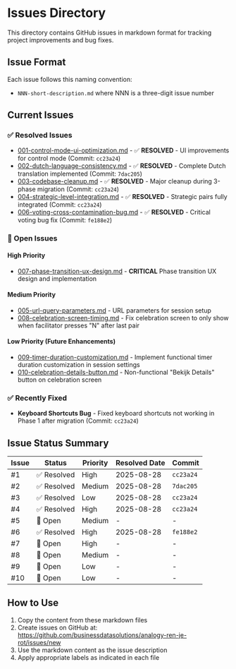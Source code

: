 # Issues Directory

This directory contains GitHub issues in markdown format for tracking project improvements and bug fixes.

## Issue Format

Each issue follows this naming convention:
- `NNN-short-description.md` where NNN is a three-digit issue number

## Current Issues

### ✅ Resolved Issues
- [001-control-mode-ui-optimization.md](./001-control-mode-ui-optimization.md) - ✅ **RESOLVED** - UI improvements for control mode (Commit: `cc23a24`)
- [002-dutch-language-consistency.md](./002-dutch-language-consistency.md) - ✅ **RESOLVED** - Complete Dutch translation implemented (Commit: `7dac205`)
- [003-codebase-cleanup.md](./003-codebase-cleanup.md) - ✅ **RESOLVED** - Major cleanup during 3-phase migration (Commit: `cc23a24`)
- [004-strategic-level-integration.md](./004-strategic-level-integration.md) - ✅ **RESOLVED** - Strategic pairs fully integrated (Commit: `cc23a24`)
- [006-voting-cross-contamination-bug.md](./006-voting-cross-contamination-bug.md) - ✅ **RESOLVED** - Critical voting bug fix (Commit: `fe188e2`)

### 🔄 Open Issues

#### High Priority
- [007-phase-transition-ux-design.md](./007-phase-transition-ux-design.md) - **CRITICAL** Phase transition UX design and implementation

#### Medium Priority  
- [005-url-query-parameters.md](./005-url-query-parameters.md) - URL parameters for session setup
- [008-celebration-screen-timing.md](./008-celebration-screen-timing.md) - Fix celebration screen to only show when facilitator presses "N" after last pair

#### Low Priority (Future Enhancements)
- [009-timer-duration-customization.md](./009-timer-duration-customization.md) - Implement functional timer duration customization in session settings
- [010-celebration-details-button.md](./010-celebration-details-button.md) - Non-functional "Bekijk Details" button on celebration screen

### ✅ Recently Fixed
- **Keyboard Shortcuts Bug** - Fixed keyboard shortcuts not working in Phase 1 after migration (Commit: `cc23a24`)

## Issue Status Summary

| Issue | Status | Priority | Resolved Date | Commit |
|-------|--------|----------|---------------|---------|
| #1 | ✅ Resolved | High | 2025-08-28 | `cc23a24` |
| #2 | ✅ Resolved | Medium | 2025-08-28 | `7dac205` |
| #3 | ✅ Resolved | Low | 2025-08-28 | `cc23a24` |
| #4 | ✅ Resolved | High | 2025-08-28 | `cc23a24` |
| #5 | 🔄 Open | Medium | - | - |
| #6 | ✅ Resolved | High | 2025-08-28 | `fe188e2` |
| #7 | 🔄 Open | High | - | - |
| #8 | 🔄 Open | Medium | - | - |
| #9 | 🔄 Open | Low | - | - |
| #10 | 🔄 Open | Low | - | - |

## How to Use

1. Copy the content from these markdown files
2. Create issues on GitHub at: https://github.com/businessdatasolutions/analogy-ren-je-rot/issues/new  
3. Use the markdown content as the issue description
4. Apply appropriate labels as indicated in each file